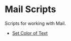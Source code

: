 Mail Scripts
============
Scripts for working with Mail.

- [Set Color of Text](https://github.com/kevin-funderburg/AppleScripts/blob/master/Mail/Set%20Color%20of%20Text.applescript)
